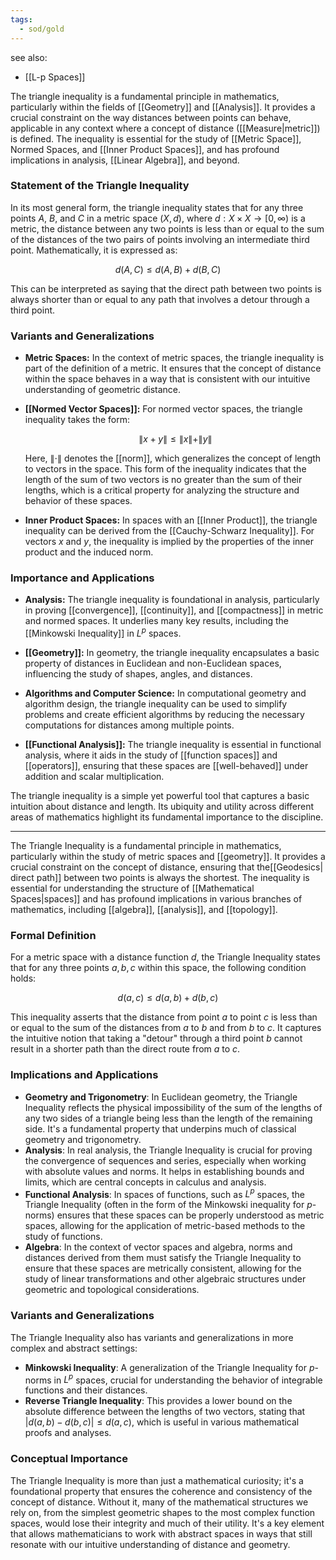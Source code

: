 ```yaml
---
tags:
  - sod/gold
---
```

see also:
- [[L-p Spaces]]

The triangle inequality is a fundamental principle in mathematics, particularly within the fields of [[Geometry]] and [[Analysis]]. It provides a crucial constraint on the way distances between points can behave, applicable in any context where a concept of distance ([[Measure|metric]]) is defined. The inequality is essential for the study of [[Metric Space]], Normed Spaces, and [[Inner Product Spaces]], and has profound implications in analysis, [[Linear Algebra]], and beyond.

### Statement of the Triangle Inequality

In its most general form, the triangle inequality states that for any three points $A$, $B$, and $C$ in a metric space $(X, d)$, where $d: X \times X \rightarrow [0, \infty)$ is a metric, the distance between any two points is less than or equal to the sum of the distances of the two pairs of points involving an intermediate third point. Mathematically, it is expressed as:

$$d(A, C) \leq d(A, B) + d(B, C)$$

This can be interpreted as saying that the direct path between two points is always shorter than or equal to any path that involves a detour through a third point.

### Variants and Generalizations

- **Metric Spaces:** In the context of metric spaces, the triangle inequality is part of the definition of a metric. It ensures that the concept of distance within the space behaves in a way that is consistent with our intuitive understanding of geometric distance.

- **[[Normed Vector Spaces]]:** For normed vector spaces, the triangle inequality takes the form:

  $$\|x + y\| \leq \|x\| + \|y\|$$

  Here, $\|\cdot\|$ denotes the [[norm]], which generalizes the concept of length to vectors in the space. This form of the inequality indicates that the length of the sum of two vectors is no greater than the sum of their lengths, which is a critical property for analyzing the structure and behavior of these spaces.

- **Inner Product Spaces:** In spaces with an [[Inner Product]], the triangle inequality can be derived from the [[Cauchy-Schwarz Inequality]]. For vectors $x$ and $y$, the inequality is implied by the properties of the inner product and the induced norm.

### Importance and Applications

- **Analysis:** The triangle inequality is foundational in analysis, particularly in proving [[convergence]], [[continuity]], and [[compactness]] in metric and normed spaces. It underlies many key results, including the [[Minkowski Inequality]] in $L^p$ spaces.

- **[[Geometry]]:** In geometry, the triangle inequality encapsulates a basic property of distances in Euclidean and non-Euclidean spaces, influencing the study of shapes, angles, and distances.

- **Algorithms and Computer Science:** In computational geometry and algorithm design, the triangle inequality can be used to simplify problems and create efficient algorithms by reducing the necessary computations for distances among multiple points.

- **[[Functional Analysis]]:** The triangle inequality is essential in functional analysis, where it aids in the study of [[function spaces]] and [[operators]], ensuring that these spaces are [[well-behaved]] under addition and scalar multiplication.

The triangle inequality is a simple yet powerful tool that captures a basic intuition about distance and length. Its ubiquity and utility across different areas of mathematics highlight its fundamental importance to the discipline.

---

The Triangle Inequality is a fundamental principle in mathematics, particularly within the study of metric spaces and [[geometry]]. It provides a crucial constraint on the concept of distance, ensuring that the[[Geodesics| direct path]] between two points is always the shortest. The inequality is essential for understanding the structure of [[Mathematical Spaces|spaces]] and has profound implications in various branches of mathematics, including [[algebra]], [[analysis]], and [[topology]].

### Formal Definition

For a metric space with a distance function $d$, the Triangle Inequality states that for any three points $a, b, c$ within this space, the following condition holds:

$$
d(a, c) \leq d(a, b) + d(b, c)
$$

This inequality asserts that the distance from point $a$ to point $c$ is less than or equal to the sum of the distances from $a$ to $b$ and from $b$ to $c$. It captures the intuitive notion that taking a "detour" through a third point $b$ cannot result in a shorter path than the direct route from $a$ to $c$.

### Implications and Applications

- **Geometry and Trigonometry**: In Euclidean geometry, the Triangle Inequality reflects the physical impossibility of the sum of the lengths of any two sides of a triangle being less than the length of the remaining side. It's a fundamental property that underpins much of classical geometry and trigonometry.
- **Analysis**: In real analysis, the Triangle Inequality is crucial for proving the convergence of sequences and series, especially when working with absolute values and norms. It helps in establishing bounds and limits, which are central concepts in calculus and analysis.
- **Functional Analysis**: In spaces of functions, such as $L^p$ spaces, the Triangle Inequality (often in the form of the Minkowski inequality for $p$-norms) ensures that these spaces can be properly understood as metric spaces, allowing for the application of metric-based methods to the study of functions.
- **Algebra**: In the context of vector spaces and algebra, norms and distances derived from them must satisfy the Triangle Inequality to ensure that these spaces are metrically consistent, allowing for the study of linear transformations and other algebraic structures under geometric and topological considerations.

### Variants and Generalizations

The Triangle Inequality also has variants and generalizations in more complex and abstract settings:

- **Minkowski Inequality**: A generalization of the Triangle Inequality for $p$-norms in $L^p$ spaces, crucial for understanding the behavior of integrable functions and their distances.
- **Reverse Triangle Inequality**: This provides a lower bound on the absolute difference between the lengths of two vectors, stating that $|d(a, b) - d(b, c)| \leq d(a, c)$, which is useful in various mathematical proofs and analyses.

### Conceptual Importance

The Triangle Inequality is more than just a mathematical curiosity; it's a foundational property that ensures the coherence and consistency of the concept of distance. Without it, many of the mathematical structures we rely on, from the simplest geometric shapes to the most complex function spaces, would lose their integrity and much of their utility. It's a key element that allows mathematicians to work with abstract spaces in ways that still resonate with our intuitive understanding of distance and geometry.